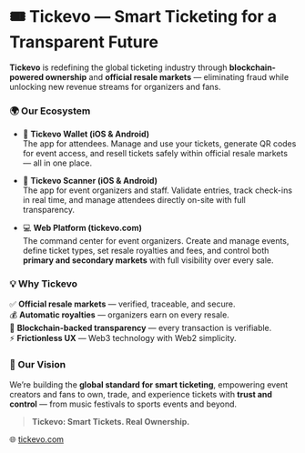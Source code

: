 # 🎟️ Tickevo — Smart Ticketing for a Transparent Future

**Tickevo** is redefining the global ticketing industry through **blockchain-powered ownership** and **official resale markets** — eliminating fraud while unlocking new revenue streams for organizers and fans.

### 🌍 Our Ecosystem

- 📱 **Tickevo Wallet (iOS & Android)**  
  The app for attendees. Manage and use your tickets, generate QR codes for event access, and resell tickets safely within official resale markets — all in one place.  

- 🎫 **Tickevo Scanner (iOS & Android)**  
  The app for event organizers and staff. Validate entries, track check-ins in real time, and manage attendees directly on-site with full transparency.  

- 💻 **Web Platform (tickevo.com)**  
  The command center for event organizers. Create and manage events, define ticket types, set resale royalties and fees, and control both **primary and secondary markets** with full visibility over every sale.  

### 💡 Why Tickevo

✅ **Official resale markets** — verified, traceable, and secure.  
💰 **Automatic royalties** — organizers earn on every resale.  
🔗 **Blockchain-backed transparency** — every transaction is verifiable.  
⚡ **Frictionless UX** — Web3 technology with Web2 simplicity.  

### 🚀 Our Vision

We’re building the **global standard for smart ticketing**, empowering event creators and fans to own, trade, and experience tickets with **trust and control** — from music festivals to sports events and beyond.

> **Tickevo: Smart Tickets. Real Ownership.**

🌐 [tickevo.com](https://tickevo.com)
